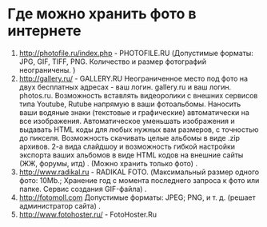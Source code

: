 # Где можно хранить фото в интернете
1. http://photofile.ru/index.php - PHOTOFILE.RU (Допустимые форматы: JPG, GIF,
TIFF, PNG. Количество и размер фотографий неограничены. )
2. http://gallery.ru/ - GALLERY.RU
Неограниченное место под фото на двух бесплатных адресах - ваш логин. gallery.ru
и ваш логин. photos.ru.
Возможность вставлять видеоролики с внешних сервисов типа Youtube, Rutube
напрямую в ваши фотоальбомы.
Наносить ваши водяные знаки (текстовые и графические) автоматически на все
изображения.
Автоматическое уменьшать изображения и выдавать HTML коды для любых нужных вам
размеров, с точностью до пикселя.
Возможность скачивать целые альбомы в виде .zip архивов.
2-а вида слайдшоу и возможность гибкой настройки экспорта ваших альбомов в виде
HTML кодов на внешние сайты (ЖЖ, форумы, итд) .
(Можно хранить только фото) .
3. http://www.radikal.ru - RADIKAL FOTO. (Максимальный размер одного фото:
10Mb.; Хранение год с момента последнего запроса к фото или папке. Сервис
создания GIF-файла) .
4. http://fotomoll.com
Допустимые форматы: JPEG; PNG, и т. д. (решает администратор сайта) .
5. http://www.fotohoster.ru/ - FotoHoster.Ru
